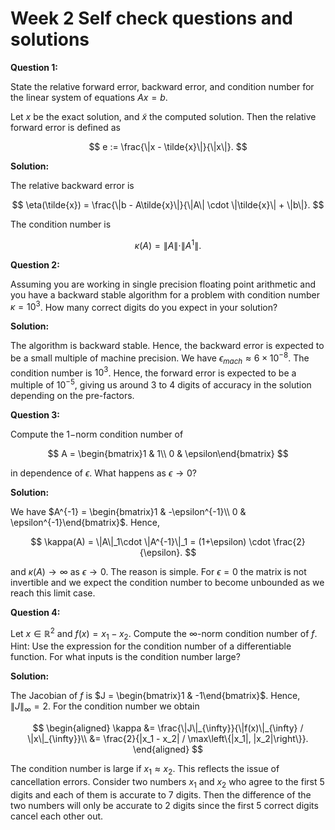 # Week 2 Self check questions and solutions

**Question 1:**

State the relative forward error, backward error, and condition number for the linear system of equations $Ax=b$.

Let $x$ be the exact solution, and $\tilde{x}$ the computed solution. Then the relative forward error is defined as

$$
e := \frac{\|x - \tilde{x}\|}{\|x\|}.
$$

**Solution:**

The relative backward error is

$$
\eta(\tilde{x}) = \frac{\|b - A\tilde{x}\|}{\|A\| \cdot \|\tilde{x}\| + \|b\|}.
$$

The condition number is

$$
\kappa(A) = \|A\|\cdot \|A^{1}\|.
$$

**Question 2:**

Assuming you are working in single precision floating point arithmetic and you have a backward stable algorithm for a problem with condition number $\kappa = 10^{3}$. How many correct digits do you expect in your solution?

**Solution:**

The algorithm is backward stable. Hence, the backward error is expected to be a small multiple of machine precision. We have $\epsilon_{mach} \approx 6\times 10^{-8}$. The condition number is $10^3$. Hence, the forward error is expected to be a multiple of $10^{-5}$, giving us around 3 to 4 digits of accuracy in the solution depending on the pre-factors. 

**Question 3:**

Compute the $1-$norm condition number of

$$
A = \begin{bmatrix}1 & 1\\ 0 & \epsilon\end{bmatrix}
$$

in dependence of $\epsilon$. What happens as $\epsilon\rightarrow 0$?

**Solution:**

We have $A^{-1} = \begin{bmatrix}1 & -\epsilon^{-1}\\ 0 & \epsilon^{-1}\end{bmatrix}$. Hence,

$$
\kappa(A) = \|A\|_1\cdot \|A^{-1}\|_1 = (1+\epsilon) \cdot \frac{2}{\epsilon}.
$$

and $\kappa(A)\rightarrow\infty$ as $\epsilon\rightarrow 0$. The reason is simple. For $\epsilon=0$ the matrix is not invertible and we expect the condition number to become unbounded as we reach this limit case.

**Question 4:**

Let $x\in\mathbb{R}^2$ and $f(x) = x_1 - x_2$. Compute the $\infty$-norm condition number of $f$. Hint: Use the expression for the condition number of a differentiable function. For what inputs is the condition number large?

**Solution:**

The Jacobian of $f$ is $J = \begin{bmatrix}1 & -1\end{bmatrix}$. Hence, $\|J\|_{\infty} = 2$. For the condition number we obtain

$$
\begin{aligned}
\kappa &= \frac{\|J\|_{\infty}}{\|f(x)\|_{\infty} / \|x\|_{\infty}}\\
       &= \frac{2}{|x_1 - x_2| / \max\left\{|x_1|, |x_2|\right\}}.
\end{aligned}
$$

The condition number is large if $x_1\approx x_2$. This reflects the issue of cancellation errors. Consider two numbers $x_1$ and $x_2$ who agree to the first $5$ digits and each of them is accurate to 7 digits. Then the difference of the two numbers will only be accurate to 2 digits since the first 5 correct digits cancel each other out.
